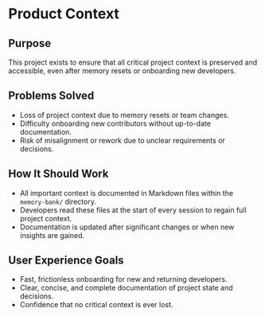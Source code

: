 # Product Context

## Purpose
This project exists to ensure that all critical project context is preserved and accessible, even after memory resets or onboarding new developers.

## Problems Solved
- Loss of project context due to memory resets or team changes.
- Difficulty onboarding new contributors without up-to-date documentation.
- Risk of misalignment or rework due to unclear requirements or decisions.

## How It Should Work
- All important context is documented in Markdown files within the `memory-bank/` directory.
- Developers read these files at the start of every session to regain full project context.
- Documentation is updated after significant changes or when new insights are gained.

## User Experience Goals
- Fast, frictionless onboarding for new and returning developers.
- Clear, concise, and complete documentation of project state and decisions.
- Confidence that no critical context is ever lost. 